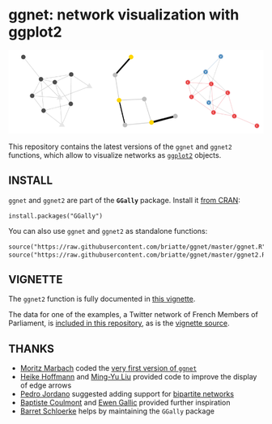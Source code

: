 # ggnet: network visualization with ggplot2

![](inst/demo.png)

This repository contains the latest versions of the `ggnet` and `ggnet2` functions, which allow to visualize networks as [`ggplot2`](http://ggplot2.org/) objects.

## INSTALL

`ggnet` and `ggnet2` are part of the __`GGally`__ package. Install it [from CRAN](https://cran.r-project.org/web/packages/GGally/):

```{r}
install.packages("GGally")
```

You can also use `ggnet` and `ggnet2` as standalone functions:

```{r}
source("https://raw.githubusercontent.com/briatte/ggnet/master/ggnet.R")
source("https://raw.githubusercontent.com/briatte/ggnet/master/ggnet2.R")
```

## VIGNETTE

The `ggnet2` function is fully documented in [this vignette](https://briatte.github.io/ggnet/).

The data for one of the examples, a Twitter network of French Members of Parliament, is [included in this repository](data), as is the [vignette source](vignette).

## THANKS

- [Moritz Marbach](https://github.com/sumtxt) coded the [very first version of `ggnet`](http://sumtxt.wordpress.com/2011/07/02/visualizing-networks-with-ggplot2-in-r/)
- [Heike Hoffmann](https://github.com/heike) and [Ming-Yu Liu](https://github.com/ethen8181) provided code to improve the display of edge arrows
- [Pedro Jordano](https://github.com/pedroj) suggested adding support for [bipartite networks](https://github.com/pedroj/bipartite_plots)
- [Baptiste Coulmont](http://coulmont.com/index.php?s=d%C3%A9put%C3%A9s) and [Ewen Gallic](http://freakonometrics.blog.free.fr/index.php?post/Twitter-deputes) provided further inspiration
- [Barret Schloerke](https://github.com/schloerke) helps by maintaining the `GGally` package
